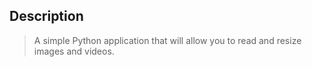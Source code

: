 ## Description
> A simple Python application that will allow you to read and resize images and videos.
